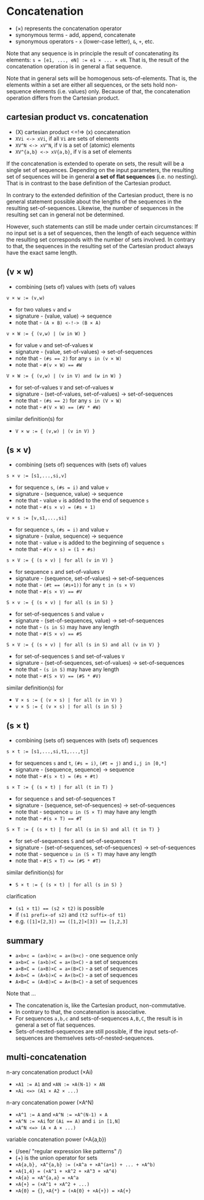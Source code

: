 
<!-- ======================================================================= -->
# Concatenation

* (×) represents the concatenation operator
* synonymous terms - add, append, concatenate
* synonymous operators - `x` (lower-case letter), `&`, `+`, etc.

Note that any sequence is in principle the result of concatenating its elements:
`s = [e1, ..., eN] := e1 × ... × eN`. That is, the result of the concatenation
operation is in general a flat sequence.

Note that in general sets will be homogenous sets-of-elements. That is, the
elements within a set are either all sequences, or the sets hold non-sequence
elements (i.e. values) only. Because of that, the concatenation operation
differs from the Cartesian product.

<!-- ======================================================================= -->
## cartesian product vs. concatenation

* (X) cartesian product <=!=> (x) concatenation
* `XVi <-> xVi`, if all `Vi` are sets of elements
* `XV^N <-> xV^N`, if `V` is a set of (atomic) elements
* `XV^{a,b} <-> xV{a,b}`, if `V` is a set of elements

If the concatenation is extended to operate on sets, the result will be a
single set of sequences. Depending on the input parameters, the resulting set
of sequences will be in general **a set of flat sequences** (i.e. no nesting).
That is in contrast to the base definition of the Cartesian product.

In contrary to the extended definition of the Cartesian product, there is no
general statement possible about the lengths of the sequences in the resulting
set-of-sequences. Likewise, the number of sequences in the resulting set can
in general not be determined.

However, such statements can still be made under certain circumstances: If no
input set is a set of sequences, then the length of each sequence within the
resulting set corresponds with the number of sets involved. In contrary to
that, the sequences in the resulting set of the Cartesian product always have
the exact same length.

<!-- ======================================================================= -->
## (v × w)

* combining (sets of) values with (sets of) values

`v × w := (v,w)`

* for two values `v` and `w`
* signature - (value, value) -> sequence
* note that - `(A × B) <-!-> (B × A)`

`v × W := { (v,w) | (w in W) }`

* for value `v` and set-of-values `W`
* signature - (value, set-of-values) -> set-of-sequences
* note that - `(#s == 2)` for any `s in (v × W)`
* note that - `#(v × W) == #W`

`V × W := { (v,w) | (v in V) and (w in W) }`

* for set-of-values `V` and set-of-values `W`
* signature - (set-of-values, set-of-values) -> set-of-sequences
* note that - `(#s == 2)` for any `s in (V × W)`
* note that - `#(V × W) == (#V * #W)`

similar definition(s) for

* `V × w := { (v,w) | (v in V) }`

<!-- ======================================================================= -->
## (s × v)

* combining (sets of) sequences with (sets of) values

`s × v := [s1,...,si,v]`

* for sequence `s`, `(#s = i)` and value `v`
* signature - (sequence, value) -> sequence
* note that - value `v` is added to the end of sequence `s`
* note that - `#(s × v) = (#s + 1)`

`v × s := [v,s1,...,si]`

* for sequence `s`, `(#s = i)` and value `v`
* signature - (value, sequence) -> sequence
* note that - value `v` is added to the beginning of sequence `s`
* note that - `#(v × s) = (1 + #s)`

`s × V := { (s × v) | for all (v in V) }`

* for sequence `s` and set-of-values `V`
* signature - (sequence, set-of-values) -> set-of-sequences
* note that - `(#t == (#s+1))` for any `t in (s × V)`
* note that - `#(s × V) == #V`

`S × v := { (s × v) | for all (s in S) }`

* for set-of-sequences `S` and value `v`
* signature - (set-of-sequences, value) -> set-of-sequences
* note that - `(s in S)` may have any length
* note that - `#(S × v) == #S`

`S × V := { (s × v) | for all (s in S) and all (v in V) }`

* for set-of-sequences `S` and set-of-values `V`
* signature - (set-of-sequences, set-of-values) -> set-of-sequences
* note that - `(s in S)` may have any length
* note that - `#(S × V) == (#S * #V)`

similar definition(s) for

* `V × s := { (v × s) | for all (v in V) }`
* `v × S := { (v × s) | for all (s in S) }`

<!-- ======================================================================= -->
## (s × t)

* combining (sets of) sequences with (sets of) sequences

`s × t := [s1,...,si,t1,...,tj]`

* for sequences `s` and `t`, `(#s = i)`, `(#t = j)` and `i,j in [0,*]`
* signature - (sequence, sequence) -> sequence
* note that - `#(s × t) = (#s + #t)`

`s × T := { (s × t) | for all (t in T) }`

* for sequence `s` and set-of-sequences `T`
* signature - (sequence, set-of-sequences) -> set-of-sequences
* note that - sequence `u in (S × T)` may have any length
* note that - `#(s × T) == #T`

`S × T := { (s × t) | for all (s in S) and all (t in T) }`

* for set-of-sequences `S` and set-of-sequences `T`
* signature - (set-of-sequences, set-of-sequences) -> set-of-sequences
* note that - sequence `u in (S × T)` may have any length
* note that - `#(S × T) <= (#S * #T)`

similar definition(s) for

* `S × t := { (s × t) | for all (s in S) }`

clarification

* `(s1 × t1) == (s2 × t2)` is possible
* if `(s1 prefi×-of s2)` and `(t2 suffi×-of t1)`
* e.g. `([1]×[2,3]) == ([1,2]×[3]) == [1,2,3]`

<!-- ======================================================================= -->
## summary

* `a×b×c = (a×b)×c = a×(b×c)` - one sequence only
* `a×b×C = (a×b)×C = a×(b×C)` - a set of sequences
* `a×B×C = (a×B)×C = a×(B×C)` - a set of sequences
* `A×b×C = (A×b)×C = A×(b×C)` - a set of sequences
* `A×B×C = (A×B)×C = A×(B×C)` - a set of sequences

Note that ...

* The concatenation is, like the Cartesian product, non-commutative.
* In contrary to that, the concatenation is associative.
* For sequences `a,b,c` and sets-of-sequences `A,B,C`,
  the result is in general a set of flat sequences.
* Sets-of-nested-sequences are still possible, if the input
  sets-of-sequences are themselves sets-of-nested-sequences.

<!-- ======================================================================= -->
## multi-concatenation

n-ary concatenation product (×Ai)

* `×A1 := A1` and `×AN := ×A(N-1) × AN`
* `×Ai <=> (A1 × A2 × ...)`

n-ary concatenation power (×A^N)

* `×A^1 := A` and `×A^N := ×A^(N-1) × A`
* `×A^N := ×Ai` for `(Ai == A)` and `i in [1,N]`
* `×A^N <=> (A × A × ...)`

variable concatenation power (×A{a,b})

* (/see/ "regular expression like patterns" /)
* (+) is the union operator for sets
* `×A{a,b}, ×A^{a,b} := (×A^a + ×A^(a+1) + ... + ×A^b)`
* `×A{1,4} = (×A^1 + ×A^2 + ×A^3 + ×A^4)`
* `×A{a} = ×A^{a,a} = ×A^a`
* `×A{+} = (×A^1 + ×A^2 + ...)`
* `×A{0} = {}`, `×A{*} = (×A{0} + ×A{+}) = ×A{+}`
